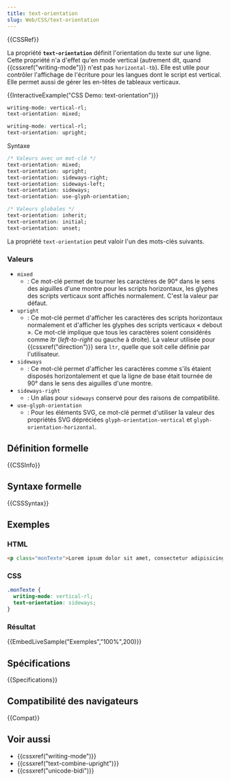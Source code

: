 ```yaml
---
title: text-orientation
slug: Web/CSS/text-orientation
---
```


{{CSSRef}}

La propriété **`text-orientation`** définit l'orientation du texte sur une ligne. Cette propriété n'a d'effet qu'en mode vertical (autrement dit, quand {{cssxref("writing-mode")}} n'est pas `horizontal-tb`). Elle est utile pour contrôler l'affichage de l'écriture pour les langues dont le script est vertical. Elle permet aussi de gérer les en-têtes de tableaux verticaux.

{{InteractiveExample("CSS Demo: text-orientation")}}

```css interactive-example-choice
writing-mode: vertical-rl;
text-orientation: mixed;
```

```css interactive-example-choice
writing-mode: vertical-rl;
text-orientation: upright;
```

Syntaxe

```css
/* Valeurs avec un mot-clé */
text-orientation: mixed;
text-orientation: upright;
text-orientation: sideways-right;
text-orientation: sideways-left;
text-orientation: sideways;
text-orientation: use-glyph-orientation;

/* Valeurs globales */
text-orientation: inherit;
text-orientation: initial;
text-orientation: unset;
```

La propriété `text-orientation` peut valoir l'un des mots-clés suivants.

### Valeurs

- `mixed`
  - : Ce mot-clé permet de tourner les caractères de 90° dans le sens des aiguilles d'une montre pour les scripts horizontaux, les glyphes des scripts verticaux sont affichés normalement. C'est la valeur par défaut.
- `upright`
  - : Ce mot-clé permet d'afficher les caractères des scripts horizontaux normalement et d'afficher les glyphes des scripts verticaux « debout ». Ce mot-clé implique que tous les caractères soient considérés comme _ltr_ (_left-to-right_ ou gauche à droite). La valeur utilisée pour {{cssxref("direction")}} sera `ltr`, quelle que soit celle définie par l'utilisateur.
- `sideways`
  - : Ce mot-clé permet d'afficher les caractères comme s'ils étaient disposés horizontalement et que la ligne de base était tournée de 90° dans le sens des aiguilles d'une montre.
- `sideways-right`
  - : Un alias pour `sideways` conservé pour des raisons de compatibilité.
- `use-glyph-orientation`
  - : Pour les éléments SVG, ce mot-clé permet d'utiliser la valeur des propriétés SVG dépréciées `glyph-orientation-vertical` et `glyph-orientation-horizontal`.

## Définition formelle

{{CSSInfo}}

## Syntaxe formelle

{{CSSSyntax}}

## Exemples

### HTML

```html
<p class="monTexte">Lorem ipsum dolor sit amet, consectetur adipisicing elit</p>
```

### CSS

```css
.monTexte {
  writing-mode: vertical-rl;
  text-orientation: sideways;
}
```

### Résultat

{{EmbedLiveSample("Exemples","100%",200)}}

## Spécifications

{{Specifications}}

## Compatibilité des navigateurs

{{Compat}}

## Voir aussi

- {{cssxref("writing-mode")}}
- {{cssxref("text-combine-upright")}}
- {{cssxref("unicode-bidi")}}
